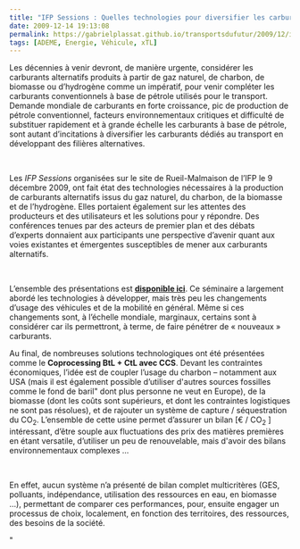 ```yaml
---
title: "IFP Sessions : Quelles technologies pour diversifier les carburants dédiés au transport ?''"
date: 2009-12-14 19:13:08
permalink: https://gabrielplassat.github.io/transportsdufutur/2009/12/ifp-sessions-quelles-technologies-pour-diversifier-les-carburants-dedies-au-transport.html
tags: [ADEME, Energie, Véhicule, xTL]
---
```


<p class="MsoNormal"><span>Les décennies à venir devront, de manière urgente, considérer les carburants alternatifs produits à partir de gaz naturel, de charbon, de biomasse ou d’hydrogène comme un impératif, pour venir compléter les carburants conventionnels à base de pétrole utilisés pour le transport. Demande mondiale de carburants en forte croissance, pic de production de pétrole conventionnel, facteurs environnementaux critiques et difficulté de substituer rapidement et à grande échelle les carburants à base de pétrole, sont autant d’incitations à diversifier les carburants dédiés au transport en développant des filières alternatives. </span></p> <p class="MsoNormal"><span></span> </p> <p class="MsoNormal"><span></span></p> <p class="MsoNormal"><span>Les <em>IFP Sessions</em> organisées sur le site de Rueil-Malmaison de l’IFP le 9 décembre 2009, ont fait état des technologies nécessaires à la production de carburants alternatifs issus du gaz naturel, du charbon, de la biomasse et de l’hydrogène. Elles portaient également sur les attentes des producteurs et des utilisateurs et les solutions pour y répondre. Des conférences tenues par des acteurs de premier plan et des débats d’experts donnaient aux participants une perspective d’avenir quant aux voies existantes et émergentes susceptibles de mener aux carburants alternatifs.</span></p> <p class="MsoNormal"><span></span> </p> <p class="MsoNormal"><span></span></p>   <!--more-->  <p class="MsoNormal"><span></span></p> <p class="MsoNormal"><span>L’ensemble des présentations est <strong><a href="http://www.ifp.fr/actualites/evenements/congres-et-conferences/organises-par-l-ifp/ifp-sessions-which-technologies-to-diversify-transportation-fuels">disponible ici</a></strong>. Ce séminaire a largement abordé les technologies à développer, mais très peu les changements d’usage des véhicules et de la mobilité en général. Même si ces changements sont, à l’échelle mondiale, marginaux, certains sont à considérer car ils permettront, à terme, de faire pénétrer de « nouveaux » carburants.</span></p> <p class="MsoNormal"><span></span></p> <p class="MsoNormal"><span></span></p> <p class="MsoNormal"><span>Au final, de nombreuses solutions technologiques ont été présentées comme le <strong>Coprocessing BtL + CtL avec CCS</strong>. Devant les contraintes économiques, l’idée est de coupler l’usage du charbon – notamment aux USA (mais il est également possible d’utiliser d'autres sources fossilles comme le fond de baril" dont plus personne ne veut en Europe), de la biomasse (dont les coûts sont supérieurs, et dont les contraintes logistiques ne sont pas résolues), et de rajouter un système de capture / séquestration du CO<sub>2</sub>. L’ensemble de cette usine permet d’assurer un bilan [€ / CO<sub>2</sub> ] intéressant, d’être souple aux fluctuations des prix des matières premières en étant versatile, d’utiliser un peu de renouvelable, mais d'avoir des bilans environnementaux complexes ...</span></p> <p class=""MsoNormal""><span></span> </p> <p class=""MsoNormal""><span></span></p> <p class=""MsoNormal""><span></span></p> <p class=""MsoNormal""><span>En effet, aucun système n’a présenté de bilan complet multicritères (GES, polluants, indépendance, utilisation des ressources en eau, en biomasse …), permettant de comparer ces performances, pour, ensuite engager un processus de choix, localement, en fonction des territoires, des ressources, des besoins de la société.</span></p>"
